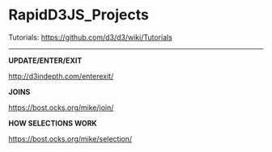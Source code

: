 # RapidD3JS_Projects

Tutorials: https://github.com/d3/d3/wiki/Tutorials

************************************************************

**UPDATE/ENTER/EXIT**

http://d3indepth.com/enterexit/

**JOINS**

https://bost.ocks.org/mike/join/

**HOW SELECTIONS WORK**

https://bost.ocks.org/mike/selection/
